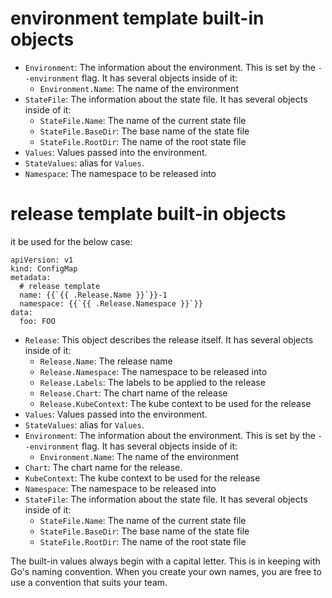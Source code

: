 # environment template built-in objects

- `Environment`: The information about the environment. This is set by the
  `--environment` flag. It has several objects inside of it:
  - `Environment.Name`: The name of the environment
- `StateFile`: The information about the state file. It has several objects
  inside of it:
  - `StateFile.Name`: The name of the current state file
  - `StateFile.BaseDir`: The base name of the state file
  - `StateFile.RootDir`: The name of the root state file
- `Values`: Values passed into the environment.
- `StateValues`: alias for `Values`.
- `Namespace`: The namespace to be released into

# release template built-in objects

it be used for the below case:
```
apiVersion: v1
kind: ConfigMap
metadata:
  # release template
  name: {{`{{ .Release.Name }}`}}-1
  namespace: {{`{{ .Release.Namespace }}`}}
data:
  foo: FOO
```

- `Release`: This object describes the release itself. It has several objects
  inside of it:
  - `Release.Name`: The release name
  - `Release.Namespace`: The namespace to be released into
  - `Release.Labels`: The labels to be applied to the release
  - `Release.Chart`: The chart name of the release
  - `Release.KubeContext`: The kube context to be used for the release
- `Values`: Values passed into the environment.
- `StateValues`: alias for `Values`.
- `Environment`: The information about the environment. This is set by the
  `--environment` flag. It has several objects inside of it:
  - `Environment.Name`: The name of the environment
- `Chart`: The chart name for the release.
- `KubeContext`: The kube context to be used for the release
- `Namespace`: The namespace to be released into
- `StateFile`: The information about the state file. It has several objects
  inside of it:
  - `StateFile.Name`: The name of the current state file
  - `StateFile.BaseDir`: The base name of the state file
  - `StateFile.RootDir`: The name of the root state file

The built-in values always begin with a capital letter. This is in keeping with
Go's naming convention. When you create your own names, you are free to use a
convention that suits your team.